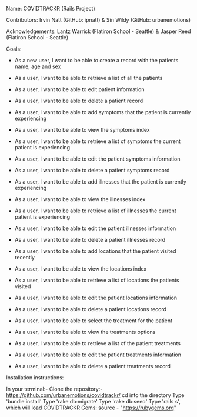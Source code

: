 Name: COVIDTRACKR (Rails Project)

Contributors: Irvin Natt (GitHub: ipnatt) & Sin Wildy (GitHub: urbanemotions)

Acknowledgements: Lantz Warrick (Flatiron School - Seattle) & Jasper Reed (Flatiron School - Seattle)

Goals: 
* As a new user, I want to be able to create a record with the patients name, age and sex
* As a user, I want to be able to retrieve a list of all the patients
* As a user, I want to be able to edit patient information 
* As a user, I want to be able to delete a patient record

* As a user, I want to be able to add symptoms that the patient is currently experiencing
* As a user, I want to be able to view the symptoms index 
* As a user, I want to be able to retrieve a list of symptoms the current patient is experiencing
* As a user, I want to be able to edit the patient symptoms information
* As a user, I want to be able to delete a patient symptoms record

* As a user, I want to be able to add illnesses that the patient is currently experiencing
* As a user, I want to be able to view the illnesses index 
* As a user, I want to be able to retrieve a list of illnesses the current patient is experiencing
* As a user, I want to be able to edit the patient illnesses information
* As a user, I want to be able to delete a patient illnesses record

* As a user, I want to be able to add locations that the patient visited recently
* As a user, I want to be able to view the locations index 
* As a user, I want to be able to retrieve a list of locations the patients visited
* As a user, I want to be able to edit the patient locations information
* As a user, I want to be able to delete a patient locations record

* As a user, I want to be able to select the treatment for the patient
* As a user, I want to be able to view the treatments options 
* As a user, I want to be able to retrieve a list of the patient treatments
* As a user, I want to be able to edit the patient treatments information
* As a user, I want to be able to delete a patient treatments record

Installation instructions:

In your terminal:-
Clone the repository:- https://github.com/urbanemotions/covidtrackr/
cd into the directory
Type 'bundle install'
Type 'rake db:migrate'
Type 'rake db:seed'
Type 'rails s', which will load COVIDTRACKR
Gems: source - "https://rubygems.org"